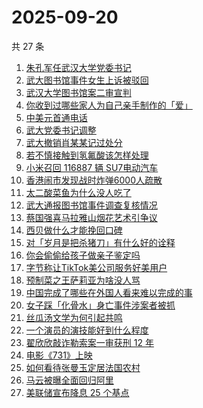 # 2025-09-20

共 27 条

<!-- BEGIN ZHIHUSEARCH -->
<!-- 最后更新时间 Sat Sep 20 2025 18:15:45 GMT+0800 (China Standard Time) -->

1. [朱孔军任武汉大学党委书记](https://www.zhihu.com/search?q=%E6%9C%B1%E5%AD%94%E5%86%9B%E4%BB%BB%E6%AD%A6%E6%B1%89%E5%A4%A7%E5%AD%A6%E5%85%9A%E5%A7%94%E4%B9%A6%E8%AE%B0)
1. [武大图书馆事件女生上诉被驳回](https://www.zhihu.com/search?q=%E6%AD%A6%E5%A4%A7%E5%9B%BE%E4%B9%A6%E9%A6%86%E4%BA%8B%E4%BB%B6%E5%A5%B3%E7%94%9F%E4%B8%8A%E8%AF%89%E8%A2%AB%E9%A9%B3%E5%9B%9E)
1. [武汉大学图书馆案二审宣判](https://www.zhihu.com/search?q=%E6%AD%A6%E6%B1%89%E5%A4%A7%E5%AD%A6%E5%9B%BE%E4%B9%A6%E9%A6%86%E6%A1%88%E4%BA%8C%E5%AE%A1%E5%AE%A3%E5%88%A4)
1. [你收到过哪些家人为自己亲手制作的「爱」](https://www.zhihu.com/search?q=%E4%BD%A0%E6%94%B6%E5%88%B0%E8%BF%87%E5%93%AA%E4%BA%9B%E5%AE%B6%E4%BA%BA%E4%B8%BA%E8%87%AA%E5%B7%B1%E4%BA%B2%E6%89%8B%E5%88%B6%E4%BD%9C%E7%9A%84%E3%80%8C%E7%88%B1%E3%80%8D)
1. [中美元首通电话](https://www.zhihu.com/search?q=%E4%B8%AD%E7%BE%8E%E5%85%83%E9%A6%96%E9%80%9A%E7%94%B5%E8%AF%9D)
1. [武大党委书记调整](https://www.zhihu.com/search?q=%E6%AD%A6%E5%A4%A7%E5%85%9A%E5%A7%94%E4%B9%A6%E8%AE%B0%E8%B0%83%E6%95%B4)
1. [武大撤销肖某某记过处分](https://www.zhihu.com/search?q=%E6%AD%A6%E5%A4%A7%E6%92%A4%E9%94%80%E8%82%96%E6%9F%90%E6%9F%90%E8%AE%B0%E8%BF%87%E5%A4%84%E5%88%86)
1. [若不慎接触到氢氟酸该怎样处理](https://www.zhihu.com/search?q=%E8%8B%A5%E4%B8%8D%E6%85%8E%E6%8E%A5%E8%A7%A6%E5%88%B0%E6%B0%A2%E6%B0%9F%E9%85%B8%E8%AF%A5%E6%80%8E%E6%A0%B7%E5%A4%84%E7%90%86)
1. [小米召回 116887 辆 SU7电动汽车](https://www.zhihu.com/search?q=%E5%B0%8F%E7%B1%B3%E5%8F%AC%E5%9B%9E%20116887%20%E8%BE%86%20SU7%E7%94%B5%E5%8A%A8%E6%B1%BD%E8%BD%A6)
1. [香港闹市发现战时炸弹6000人疏散](https://www.zhihu.com/search?q=%E9%A6%99%E6%B8%AF%E9%97%B9%E5%B8%82%E5%8F%91%E7%8E%B0%E6%88%98%E6%97%B6%E7%82%B8%E5%BC%B96000%E4%BA%BA%E7%96%8F%E6%95%A3)
1. [太二酸菜鱼为什么没人吃了](https://www.zhihu.com/search?q=%E5%A4%AA%E4%BA%8C%E9%85%B8%E8%8F%9C%E9%B1%BC%E4%B8%BA%E4%BB%80%E4%B9%88%E6%B2%A1%E4%BA%BA%E5%90%83%E4%BA%86)
1. [武大通报图书馆事件调查复核情况](https://www.zhihu.com/search?q=%E6%AD%A6%E5%A4%A7%E9%80%9A%E6%8A%A5%E5%9B%BE%E4%B9%A6%E9%A6%86%E4%BA%8B%E4%BB%B6%E8%B0%83%E6%9F%A5%E5%A4%8D%E6%A0%B8%E6%83%85%E5%86%B5)
1. [蔡国强喜马拉雅山烟花艺术引争议](https://www.zhihu.com/search?q=%E8%94%A1%E5%9B%BD%E5%BC%BA%E5%96%9C%E9%A9%AC%E6%8B%89%E9%9B%85%E5%B1%B1%E7%83%9F%E8%8A%B1%E8%89%BA%E6%9C%AF%E5%BC%95%E4%BA%89%E8%AE%AE)
1. [西贝做什么才能挽回口碑](https://www.zhihu.com/search?q=%E8%A5%BF%E8%B4%9D%E5%81%9A%E4%BB%80%E4%B9%88%E6%89%8D%E8%83%BD%E6%8C%BD%E5%9B%9E%E5%8F%A3%E7%A2%91)
1. [对「岁月是把杀猪刀」有什么好的诠释](https://www.zhihu.com/search?q=%E5%AF%B9%E3%80%8C%E5%B2%81%E6%9C%88%E6%98%AF%E6%8A%8A%E6%9D%80%E7%8C%AA%E5%88%80%E3%80%8D%E6%9C%89%E4%BB%80%E4%B9%88%E5%A5%BD%E7%9A%84%E8%AF%A0%E9%87%8A)
1. [你会偷偷给孩子做亲子鉴定吗](https://www.zhihu.com/search?q=%E4%BD%A0%E4%BC%9A%E5%81%B7%E5%81%B7%E7%BB%99%E5%AD%A9%E5%AD%90%E5%81%9A%E4%BA%B2%E5%AD%90%E9%89%B4%E5%AE%9A%E5%90%97)
1. [字节称让TikTok美公司服务好美用户](https://www.zhihu.com/search?q=%E5%AD%97%E8%8A%82%E7%A7%B0%E8%AE%A9TikTok%E7%BE%8E%E5%85%AC%E5%8F%B8%E6%9C%8D%E5%8A%A1%E5%A5%BD%E7%BE%8E%E7%94%A8%E6%88%B7)
1. [预制菜之王萨莉亚为啥没人骂](https://www.zhihu.com/search?q=%E9%A2%84%E5%88%B6%E8%8F%9C%E4%B9%8B%E7%8E%8B%E8%90%A8%E8%8E%89%E4%BA%9A%E4%B8%BA%E5%95%A5%E6%B2%A1%E4%BA%BA%E9%AA%82)
1. [中国完成了哪些在外国人看来难以完成的事](https://www.zhihu.com/search?q=%E4%B8%AD%E5%9B%BD%E5%AE%8C%E6%88%90%E4%BA%86%E5%93%AA%E4%BA%9B%E5%9C%A8%E5%A4%96%E5%9B%BD%E4%BA%BA%E7%9C%8B%E6%9D%A5%E9%9A%BE%E4%BB%A5%E5%AE%8C%E6%88%90%E7%9A%84%E4%BA%8B)
1. [女子踩「化骨水」身亡事件涉案者被抓](https://www.zhihu.com/search?q=%E5%A5%B3%E5%AD%90%E8%B8%A9%E3%80%8C%E5%8C%96%E9%AA%A8%E6%B0%B4%E3%80%8D%E8%BA%AB%E4%BA%A1%E4%BA%8B%E4%BB%B6%E6%B6%89%E6%A1%88%E8%80%85%E8%A2%AB%E6%8A%93)
1. [丝瓜汤文学为何引起共鸣](https://www.zhihu.com/search?q=%E4%B8%9D%E7%93%9C%E6%B1%A4%E6%96%87%E5%AD%A6%E4%B8%BA%E4%BD%95%E5%BC%95%E8%B5%B7%E5%85%B1%E9%B8%A3)
1. [一个演员的演技能好到什么程度](https://www.zhihu.com/search?q=%E4%B8%80%E4%B8%AA%E6%BC%94%E5%91%98%E7%9A%84%E6%BC%94%E6%8A%80%E8%83%BD%E5%A5%BD%E5%88%B0%E4%BB%80%E4%B9%88%E7%A8%8B%E5%BA%A6)
1. [翟欣欣敲诈勒索案一审获刑 12 年](https://www.zhihu.com/search?q=%E7%BF%9F%E6%AC%A3%E6%AC%A3%E6%95%B2%E8%AF%88%E5%8B%92%E7%B4%A2%E6%A1%88%E4%B8%80%E5%AE%A1%E8%8E%B7%E5%88%91%2012%20%E5%B9%B4)
1. [电影《731》上映](https://www.zhihu.com/search?q=%E7%94%B5%E5%BD%B1%E3%80%8A731%E3%80%8B%E4%B8%8A%E6%98%A0)
1. [如何看待张曼玉定居法国农村](https://www.zhihu.com/search?q=%E5%A6%82%E4%BD%95%E7%9C%8B%E5%BE%85%E5%BC%A0%E6%9B%BC%E7%8E%89%E5%AE%9A%E5%B1%85%E6%B3%95%E5%9B%BD%E5%86%9C%E6%9D%91)
1. [马云被曝全面回归阿里](https://www.zhihu.com/search?q=%E9%A9%AC%E4%BA%91%E8%A2%AB%E6%9B%9D%E5%85%A8%E9%9D%A2%E5%9B%9E%E5%BD%92%E9%98%BF%E9%87%8C)
1. [美联储宣布降息 25 个基点](https://www.zhihu.com/search?q=%E7%BE%8E%E8%81%94%E5%82%A8%E5%AE%A3%E5%B8%83%E9%99%8D%E6%81%AF%2025%20%E4%B8%AA%E5%9F%BA%E7%82%B9)

<!-- END ZHIHUSEARCH -->
